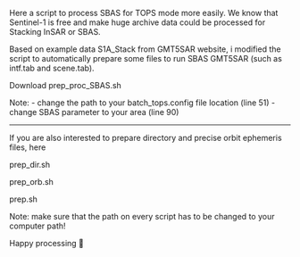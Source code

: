 Here a script to process SBAS for TOPS mode more easily. We know that Sentinel-1 is free and make huge archive data could be processed for Stacking InSAR or SBAS.

Based on example data S1A_Stack from GMT5SAR website, i modified the script to automatically prepare some files to run SBAS GMT5SAR (such as intf.tab and scene.tab).

Download prep_proc_SBAS.sh

Note: - change the path to your batch_tops.config file location (line 51)
      - change SBAS parameter to your area (line 90)

***

If you are also interested to prepare directory and precise orbit ephemeris files, here

prep_dir.sh

prep_orb.sh

prep.sh

Note: make sure that the path on every script has to be changed to your computer path!

Happy processing 🙂

